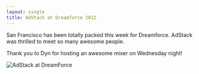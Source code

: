 ```yaml
---
layout: single
title: AdStack at Dreamforce 2012
---
```

San Francisco has been totally packed this week for Dreamforce. AdStack was thrilled to meet so many awesome people.

Thank you to Dyn for hosting an awesome mixer on Wednesday night!

![AdStack at DreamForce](http://blog.adstack.com/wp-content/uploads/2012/09/IMG_1879.jpg)